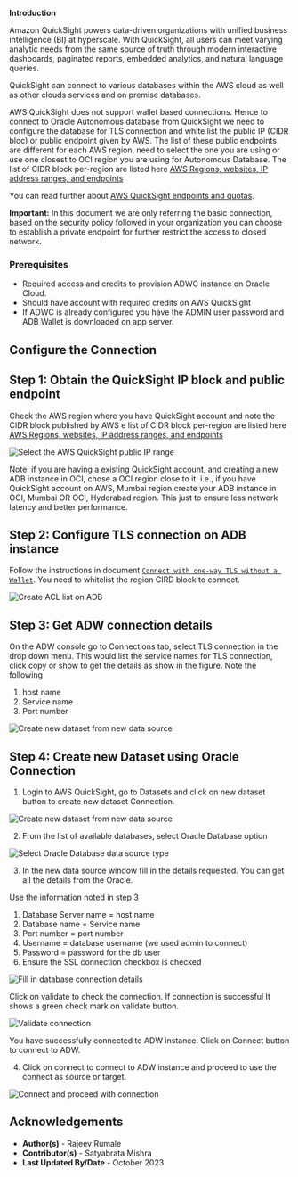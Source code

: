 **Introduction**

Amazon QuickSight powers data-driven organizations with unified business intelligence (BI) at hyperscale. With QuickSight, all users can meet varying analytic needs from the same source of truth through modern interactive dashboards, paginated reports, embedded analytics, and natural language queries.

QuickSight can connect to various databases within the AWS cloud as well as other clouds services and on premise databases.  

AWS QuickSight does not support wallet based connections. Hence to connect to Oracle Autonomous database from QuickSight we need to configure the database for TLS connection and white list the public IP (CIDR bloc) or public endpoint given by AWS.  The list of these public endpoints are different for each AWS region, need to select the one you are using or use one closest to OCI region you are using for Autonomous Database.  The list of CIDR block per-region are listed here [AWS Regions, websites, IP address ranges, and endpoints](https://docs.aws.amazon.com/quicksight/latest/user/regions.html)

You can read further about [AWS QuickSight endpoints and quotas](https://docs.aws.amazon.com/general/latest/gr/quicksight.html).

**Important:** In this document we are only referring the basic connection, based on the security policy followed in your organization you can choose to establish a private endpoint for further restrict the access to closed network.


### **Prerequisites**

- Required access and credits to provision ADWC instance on Oracle Cloud.
- Should have account with required credits on AWS QuickSight
- If ADWC is already configured you have the ADMIN user password and ADB Wallet is downloaded on app server.


## **Configure the Connection**


## Step 1:  Obtain the QuickSight IP block and public endpoint  

Check the AWS region where you have QuickSight account and note the CIDR block published by AWS
e list of CIDR block per-region are listed here [AWS Regions, websites, IP address ranges, and endpoints](https://docs.aws.amazon.com/quicksight/latest/user/regions.html)

![Select the AWS QuickSight public IP range](./images/select-aws-regional-endpoint.jpg)

Note: if you are having a existing QuickSight account, and creating a new ADB instance in OCI,  chose a OCI region close to it. i.e.,  if you have QuickSight account on AWS, Mumbai region create your ADB instance in OCI, Mumbai OR OCI, Hyderabad region.  This just to ensure less network latency and better performance.


## Step 2: Configure TLS connection on ADB instance

Follow the instructions in document  [`Connect with one-way TLS without a Wallet`](?lab=no-wallet).  You need to whitelist the region CIRD block to connect.

![Create ACL list on ADB](./images/adding_cidr-block-in-acl-list.jpg)

## Step 3: Get ADW connection details

On the ADW console go to Connections tab, select TLS connection in the drop down menu. This would list the service names for TLS connection, click copy or show to get the details as show in the figure.
Note the following
 1. host name
 2. Service name
 3. Port number

![Create new dataset from new data source](./images/copy-adw-connection-string-details.jpg)

## Step 4: Create new Dataset using Oracle Connection

  1. Login to AWS QuickSight, go to Datasets and click on new dataset button to create new dataset Connection.

  ![Create new dataset from new data source](./images/create-new-dataset.jpg)

  2. From the list of available databases, select Oracle Database option

  ![Select Oracle Database data source type](./images/select-oracle-database-connection-option.jpg)

  3. In the new data source window fill in the details requested. You can get all the details from the Oracle.

  Use the information noted in step 3
   1. Database Server name = host name
   2. Database name = Service name
   3. Port number = port number
   4. Username = database username (we used admin to connect)
   5. Password = password for the db user
   6. Ensure the SSL connection checkbox is checked

   ![Fill in database connection details](./images/new-datasource-form-fill-connection-details.jpg)

   Click on validate to check the connection.  If connection is successful It shows a green check mark on validate button.

   ![Validate connection](./images/new-datasource-validate-connection.jpg)

   You have successfully connected to ADW instance. Click on  Connect button to connect to ADW.

   4. Click on connect to connect to ADW instance and proceed to use the connect as source or target.

   ![Connect and proceed with connection](./images/connect-to-adw.jpg)



## **Acknowledgements**
* **Author(s)** - Rajeev Rumale
* **Contributor(s)** - Satyabrata Mishra
* **Last Updated By/Date** - October 2023
